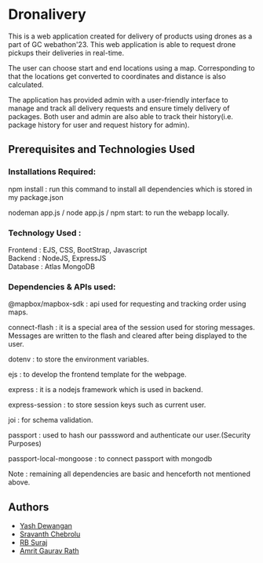 
# Dronalivery

This is a web application created for delivery of products using drones as a part of GC webathon'23. This web application is able to request drone pickups their deliveries in real-time. 

The user can choose start and end locations using a map. Corresponding to that the locations get converted to coordinates and  distance is also calculated. 

The application has provided admin with a user-friendly interface to manage and track all delivery requests and ensure timely delivery of packages. Both user and admin are also able to track their history(i.e. package history for user and request history for admin).


## Prerequisites and Technologies Used


### Installations Required:
npm install : run this command to install all dependencies which is stored in my package.json

nodeman app.js / node app.js / npm start: to run the webapp locally.

### Technology Used :    
Frontend : EJS, CSS, BootStrap, Javascript   
Backend : NodeJS, ExpressJS  
Database : Atlas MongoDB

### Dependencies & APIs used:
@mapbox/mapbox-sdk : api used for requesting and tracking order using maps.      

connect-flash : it is a special area of the session used for storing messages. Messages are written to the flash and cleared after being displayed to the user.         

dotenv : to store the environment variables.        

ejs : to develop the frontend template for the webpage.

express : it is a nodejs framework which is used in backend.                 

express-session : to store session keys such as current user.                  

joi : for schema validation.       

passport : used to hash our passsword and authenticate our user.(Security Purposes)

passport-local-mongoose : to connect passport with mongodb
    
Note : remaining all dependencies are basic and henceforth not mentioned above.
## Authors

- [Yash Dewangan](https://github.com/yashpd6634/)
- [Sravanth Chebrolu](https://github.com/chebro)
- [RB Suraj](https://github.com/R-B-Suraj)
- [Amrit Gaurav Rath](https://github.com/amrit2104)

